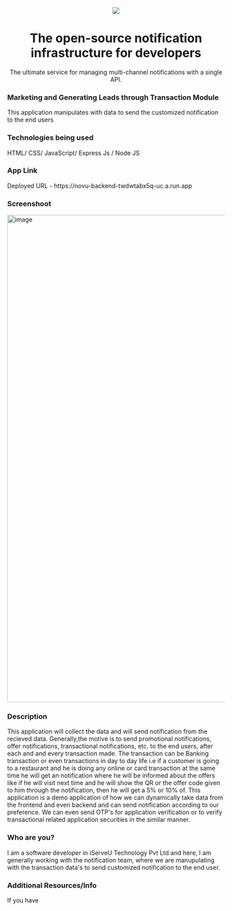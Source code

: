 <div align="center">
    <a href="https://connect.novu.co" target="_blank"><img src="https://user-images.githubusercontent.com/100117126/235352632-e3e22d9e-2c8b-43d3-a297-dd8fbd90fc56.png" /></a>
</div>

<h1 align="center">The open-source notification infrastructure for developers</h1>

<div align="center">
The ultimate service for managing multi-channel notifications with a single API.
</div>

<h3>Marketing and Generating Leads through Transaction Module</h3>
<p>This application manipulates with data to send the customized notification to the end users</p>

<h3>Technologies being used</h3>
<p>HTML/ CSS/ JavaScript/ Express Js / Node JS</p>

<h3>App Link</h3>
<p>Deployed URL - https://novu-backend-twdwtabx5q-uc.a.run.app</p>

<h3>Screenshoot</h3>
<img width="1128" alt="image" src="https://imageup.me/images/6b2e740a-ee8b-4b72-a17b-e01dad9366e9.png">

<h3>Description</h3>
<p>This application will collect the data and will send notification from the recieved data. Generally,the motive is to send promotional notifications, offer notifications, transactional notifications, etc. to the end users, after each and and every transaction made. The transaction can be Banking transaction or even transactions in day to day life i.e if a customer is going to a restaurant and he is doing any online or card transaction at the same time he will get an notification where he will be informed about the offers like if he will visit next time and he will show the QR or the offer code given to him through the notification, then he will get a 5% or 10% of. This application is a demo application of how we can dynamically take data from the frontend and even backend and can send notification according to our preference. We can even send OTP's for application verification or to verify transactional related application securities in the similar manner.</p>


<h3>Who are you?</h3>
<p>I am a software developer in iServeU Technology Pvt Ltd and here, I am generally working with the notification team, where we are manupulating with the transaction data's to send customized notification to the end user.</p>

<h3>Additional Resources/Info</h3>
<p>If you have</p>
